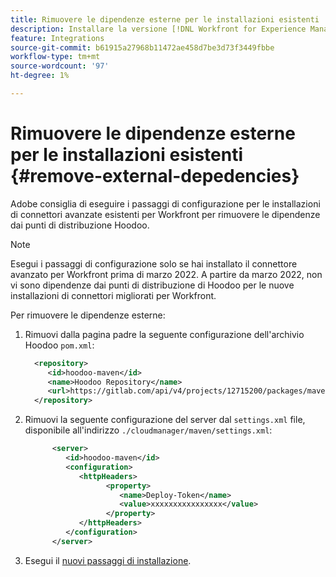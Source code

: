 ```yaml
---
title: Rimuovere le dipendenze esterne per le installazioni esistenti
description: Installare la versione [!DNL Workfront for Experience Manager enhanced connector]
feature: Integrations
source-git-commit: b61915a27968b11472ae458d7be3d73f3449fbbe
workflow-type: tm+mt
source-wordcount: '97'
ht-degree: 1%

---
```



# Rimuovere le dipendenze esterne per le installazioni esistenti {#remove-external-depedencies}

Adobe consiglia di eseguire i passaggi di configurazione per le installazioni di connettori avanzate esistenti per Workfront per rimuovere le dipendenze dai punti di distribuzione Hoodoo.

>[!NOTE]
>
>Esegui i passaggi di configurazione solo se hai installato il connettore avanzato per Workfront prima di marzo 2022. A partire da marzo 2022, non vi sono dipendenze dai punti di distribuzione di Hoodoo per le nuove installazioni di connettori migliorati per Workfront.

Per rimuovere le dipendenze esterne:

1. Rimuovi dalla pagina padre la seguente configurazione dell&#39;archivio Hoodoo `pom.xml`:

   ```XML
     <repository>
        <id>hoodoo-maven</id>
        <name>Hoodoo Repository</name>
        <url>https://gitlab.com/api/v4/projects/12715200/packages/maven</url>
     </repository>
   ```

1. Rimuovi la seguente configurazione del server dal `settings.xml` file, disponibile all&#39;indirizzo `./cloudmanager/maven/settings.xml`:

   ```XML
         <server>
            <id>hoodoo-maven</id>
            <configuration>
               <httpHeaders>
                     <property>
                        <name>Deploy-Token</name>
                        <value>xxxxxxxxxxxxxxxx</value>
                     </property>
               </httpHeaders>
            </configuration>
         </server>
   ```

1. Esegui il [nuovi passaggi di installazione](workfront-connector-install.md).

